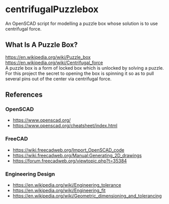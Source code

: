 # centrifugalPuzzlebox
An OpenSCAD script for modelling a puzzle box whose solution is to use centrifugal force.

## What Is A Puzzle Box?
https://en.wikipedia.org/wiki/Puzzle_box  
https://en.wikipedia.org/wiki/Centrifugal_force  
A puzzle box is a form of locked box which is unlocked by solving a puzzle.  
For this project the secret to opening the box is spinning it so as to pull several pins out of the center via centrifugal force.  


## References
### OpenSCAD
- https://www.openscad.org/
- https://www.openscad.org/cheatsheet/index.html
### FreeCAD
- https://wiki.freecadweb.org/Import_OpenSCAD_code
- https://wiki.freecadweb.org/Manual:Generating_2D_drawings
- https://forum.freecadweb.org/viewtopic.php?t=35384
### Engineering Design
- https://en.wikipedia.org/wiki/Engineering_tolerance
- https://en.wikipedia.org/wiki/Engineering_fit
- https://en.wikipedia.org/wiki/Geometric_dimensioning_and_tolerancing
